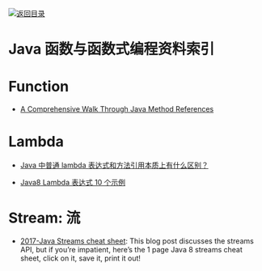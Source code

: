 [![返回目录](https://parg.co/UGo)](https://parg.co/b4z)

# Java 函数与函数式编程资料索引

# Function

* [A Comprehensive Walk Through Java Method References](https://dzone.com/articles/a-comprehensive-walk-over-java-method-references)

# Lambda

* [Java 中普通 lambda 表达式和方法引用本质上有什么区别？ ](https://www.zhihu.com/question/51491241/answer/126232275)

* [Java8 Lambda 表达式 10 个示例](http://www.importnew.com/16436.html)

# Stream: 流

* [2017-Java Streams cheat sheet](https://zeroturnaround.com/rebellabs/java-8-streams-cheat-sheet/): This blog post discusses the streams API, but if you’re impatient, here’s the 1 page Java 8 streams cheat sheet, click on it, save it, print it out!
